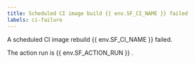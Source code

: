 ```yaml
---
title: Scheduled CI image build {{ env.SF_CI_NAME }} failed
labels: ci-failure
---
```

A scheduled CI image rebuild {{ env.SF_CI_NAME }} failed.

The action run is {{ env.SF_ACTION_RUN }} .
